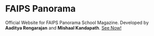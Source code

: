 # FAIPS Panorama
Official Website for FAIPS Panorama School Magazine. Developed by <b>Aaditya Rengarajan</b> and <b>Mishaal Kandapath</b>. <a href="http://faipspanorama.github.io/">See Now!</a>
